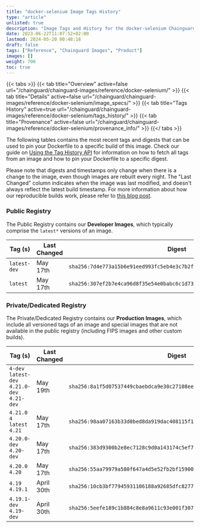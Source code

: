```yaml
---
title: "docker-selenium Image Tags History"
type: "article"
unlisted: true
description: "Image Tags and History for the docker-selenium Chainguard Image"
date: 2023-06-22T11:07:52+02:00
lastmod: 2024-05-20 00:48:18
draft: false
tags: ["Reference", "Chainguard Images", "Product"]
images: []
weight: 700
toc: true
---
```


{{< tabs >}}
{{< tab title="Overview" active=false url="/chainguard/chainguard-images/reference/docker-selenium/" >}}
{{< tab title="Details" active=false url="/chainguard/chainguard-images/reference/docker-selenium/image_specs/" >}}
{{< tab title="Tags History" active=true url="/chainguard/chainguard-images/reference/docker-selenium/tags_history/" >}}
{{< tab title="Provenance" active=false url="/chainguard/chainguard-images/reference/docker-selenium/provenance_info/" >}}
{{</ tabs >}}

The following tables contains the most recent tags and digests that can be used to pin your Dockerfile to a specific build of this image. Check our guide on [Using the Tag History API](/chainguard/chainguard-images/using-the-tag-history-api/) for information on how to fetch all tags from an image and how to pin your Dockerfile to a specific digest.

Please note that digests and timestamps only change when there is a change to the image, even though images are rebuilt every night. The "Last Changed" column indicates when the image was last modified, and doesn't always reflect the latest build timestamp. For more information about how our reproducible builds work, please refer to [this blog post](https://www.chainguard.dev/unchained/reproducing-chainguards-reproducible-image-builds).

### Public Registry
The Public Registry contains our **Developer Images**, which typically comprise the `latest*` versions of an image.

| Tag (s)       | Last Changed | Digest                                                                    |
|---------------|--------------|---------------------------------------------------------------------------|
|  `latest-dev` | May 17th     | `sha256:7d4e773a15b6e91eed993fc5eb4e3c7b2fd6f1ed12e4d13430b142ba815f7bba` |
|  `latest`     | May 17th     | `sha256:307ef2b7e4ca96d8f35e54e0babc6c1d73d038a548d2877f3e2c6ecdd203a275` |


### Private/Dedicated Registry
The Private/Dedicated Registry contains our **Production Images**, which include all versioned tags of an image and special images that are not available in the public registry (including FIPS images and other custom builds).

| Tag (s)                                       | Last Changed | Digest                                                                    |
|-----------------------------------------------|--------------|---------------------------------------------------------------------------|
|  `4-dev` `latest-dev` `4.21.0-dev` `4.21-dev` | May 19th     | `sha256:8a1f5d07537449cbaebdca9e30c27108ee2b5f7d96f6ab456ca159aea62fc744` |
|  `4.21.0` `4` `latest` `4.21`                 | May 17th     | `sha256:98aa07163b33d0bed8da919dac408115f145d4b1e08b24abb4f4667d8fed6046` |
|  `4.20.0-dev` `4.20-dev`                      | May 17th     | `sha256:383d9300b2e8ec7128c9d0a143174c5ef7ae850dab621679211f30f720c9772f` |
|  `4.20.0` `4.20`                              | May 17th     | `sha256:55aa79979a580f647a4d5e52fb2bf15900e30b60827899de2fe0bd428da9dc0b` |
|  `4.19` `4.19.1`                              | April 30th   | `sha256:10cb3bf77945931106188a92685dfc82777c9380be382a60639b8ca7d5427ef5` |
|  `4.19.1-dev` `4.19-dev`                      | April 30th   | `sha256:5eefe189c1b884c8e8a9611c93e001f307b7405918c5c73efa57234da1431d1d` |

